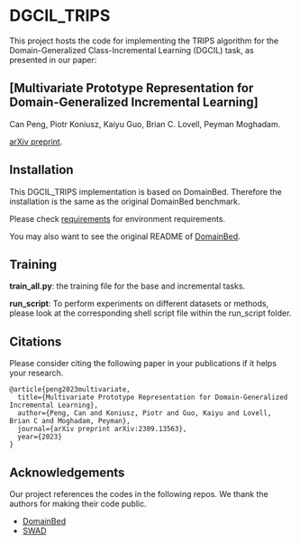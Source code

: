 # DGCIL_TRIPS

This project hosts the code for implementing the TRIPS algorithm for the Domain-Generalized Class-Incremental Learning (DGCIL) task, as presented in our paper:

## [Multivariate Prototype Representation for Domain-Generalized Incremental Learning]

Can Peng, Piotr Koniusz, Kaiyu Guo, Brian C. Lovell, Peyman Moghadam.

[arXiv preprint](https://arxiv.org/pdf/2309.13563.pdf).

## Installation
This DGCIL_TRIPS implementation is based on DomainBed. Therefore the installation is the same as the original DomainBed benchmark.

Please check [requirements](https://github.com/csiro-robotics/DomainGeneralizedCIL/blob/main/requirements.txt) for environment requirements. 

You may also want to see the original README of [DomainBed](https://github.com/facebookresearch/DomainBed).

## Training

**train_all.py**: the training file for the base and incremental tasks. 

**run_script**: To perform experiments on different datasets or methods, please look at the corresponding shell script file within the run_script folder.

## Citations

Please consider citing the following paper in your publications if it helps your research.

```latexlatex
@article{peng2023multivariate,
  title={Multivariate Prototype Representation for Domain-Generalized Incremental Learning},
  author={Peng, Can and Koniusz, Piotr and Guo, Kaiyu and Lovell, Brian C and Moghadam, Peyman},
  journal={arXiv preprint arXiv:2309.13563},
  year={2023}
}
```

## Acknowledgements
Our project references the codes in the following repos. We thank the authors for making their code public.
* [DomainBed](https://github.com/facebookresearch/DomainBed)
* [SWAD](https://github.com/khanrc/swad)



